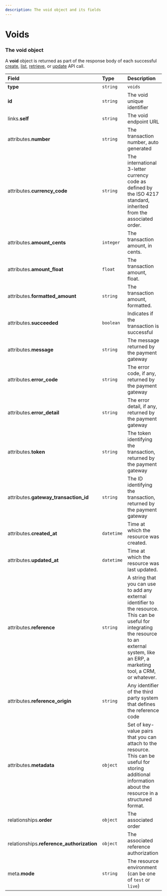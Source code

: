 ```yaml
---
description: The void object and its fields
---
```


# Voids



### The void object

A **void** object is returned as part of the response body of each successful
[create](https://docs.commercelayer.io/api/resources/voids/create_void),
[list](https://docs.commercelayer.io/api/resources/voids/list_voids),
[retrieve](https://docs.commercelayer.io/api/resources/voids/retrieve_void),
or [update](https://docs.commercelayer.io/api/resources/voids/update_void) API call.

| Field | Type | Description |
| :--- | :--- | :--- |
| **type** | `string` | `voids` |
| **id** | `string` | The void unique identifier |
| links.**self** | `string` | The void endpoint URL |
| attributes.**number** | `string` | The transaction number, auto generated |
| attributes.**currency_code** | `string` | The international 3-letter currency code as defined by the ISO 4217 standard, inherited from the associated order. |
| attributes.**amount_cents** | `integer` | The transaction amount, in cents. |
| attributes.**amount_float** | `float` | The transaction amount, float. |
| attributes.**formatted_amount** | `string` | The transaction amount, formatted. |
| attributes.**succeeded** | `boolean` | Indicates if the transaction is successful |
| attributes.**message** | `string` | The message returned by the payment gateway |
| attributes.**error_code** | `string` | The error code, if any, returned by the payment gateway |
| attributes.**error_detail** | `string` | The error detail, if any, returned by the payment gateway |
| attributes.**token** | `string` | The token identifying the transaction, returned by the payment gateway |
| attributes.**gateway_transaction_id** | `string` | The ID identifying the transaction, returned by the payment gateway |
| attributes.**created_at** | `datetime` | Time at which the resource was created. |
| attributes.**updated_at** | `datetime` | Time at which the resource was last updated. |
| attributes.**reference** | `string` | A string that you can use to add any external identifier to the resource. This can be useful for integrating the resource to an external system, like an ERP, a marketing tool, a CRM, or whatever. |
| attributes.**reference_origin** | `string` | Any identifier of the third party system that defines the reference code |
| attributes.**metadata** | `object` | Set of key-value pairs that you can attach to the resource. This can be useful for storing additional information about the resource in a structured format. |
| relationships.**order** | `object` | The associated order |
| relationships.**reference_authorization** | `object` | The associated reference authorization |
| meta.**mode** | `string` | The resource environment \(can be one of `test` or `live`\) |

